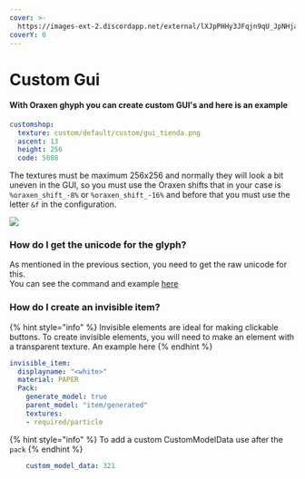```yaml
---
cover: >-
  https://images-ext-2.discordapp.net/external/lXJpPHHy3JFqjn9qU_JpNHjaP2edFMFvnQjuYvTghYE/https/mcmodels.net/wp-content/uploads/2022/01/image-1.png
coverY: 0
---
```


# Custom Gui

#### With Oraxen ghyph you can create custom GUI's and here is an example

```yaml
customshop:
  texture: custom/default/custom/gui_tienda.png
  ascent: 13
  height: 256
  code: 5088
```

The textures must be maximum 256x256 and normally they will look a bit uneven in the GUI, so you must use the Oraxen shifts that in your case is `%oraxen_shift_-8%` or `%oraxen_shift_-16%` and before that you must use the letter `&f` in the configuration.

![](https://images-ext-2.discordapp.net/external/lXJpPHHy3JFqjn9qU\_JpNHjaP2edFMFvnQjuYvTghYE/https/mcmodels.net/wp-content/uploads/2022/01/image-1.png)

### How do I get the unicode for the glyph?

As mentioned in the previous section, you need to get the raw unicode for this.\
You can see the command and example [here](https://docs.oraxen.com/configuration/glyphs#how-do-i-use-this-in-luckperms)

### How do I create an invisible item?

{% hint style="info" %}
Invisible elements are ideal for making clickable buttons. To create invisible elements, you will need to make an element with a transparent texture. An example here
{% endhint %}

```yaml
invisible_item:
  displayname: "<white>"
  material: PAPER
  Pack:
    generate_model: true
    parent_model: "item/generated"
    textures:
    - required/particle
```

{% hint style="info" %}
To add a custom CustomModelData use after the `pack`
{% endhint %}

```yaml
    custom_model_data: 321
```
